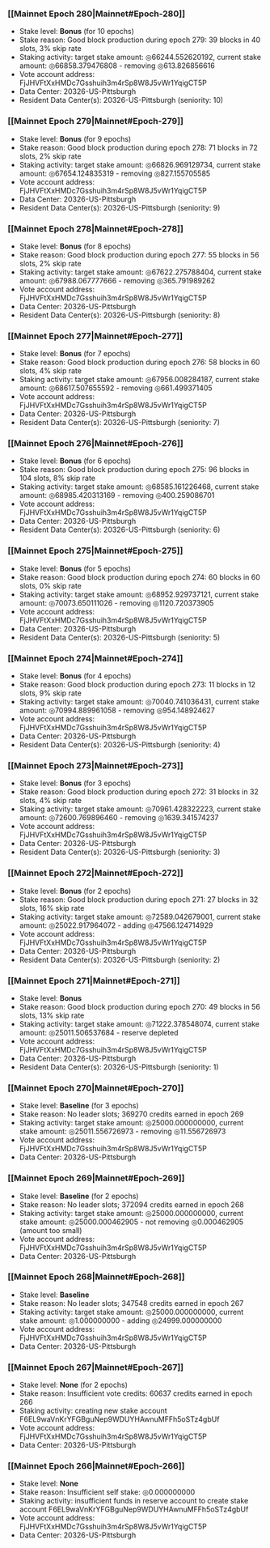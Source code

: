 ### [[Mainnet Epoch 280|Mainnet#Epoch-280]]
* Stake level: **Bonus** (for 10 epochs)
* Stake reason: Good block production during epoch 279: 39 blocks in 40 slots, 3% skip rate
* Staking activity: target stake amount: ◎66244.552620192, current stake amount: ◎66858.379476808 - removing ◎613.826856616
* Vote account address: FjJHVFtXxHMDc7Gsshuih3m4rSp8W8J5vWr1YqigCT5P
* Data Center: 20326-US-Pittsburgh
* Resident Data Center(s): 20326-US-Pittsburgh (seniority: 10)
### [[Mainnet Epoch 279|Mainnet#Epoch-279]]
* Stake level: **Bonus** (for 9 epochs)
* Stake reason: Good block production during epoch 278: 71 blocks in 72 slots, 2% skip rate
* Staking activity: target stake amount: ◎66826.969129734, current stake amount: ◎67654.124835319 - removing ◎827.155705585
* Vote account address: FjJHVFtXxHMDc7Gsshuih3m4rSp8W8J5vWr1YqigCT5P
* Data Center: 20326-US-Pittsburgh
* Resident Data Center(s): 20326-US-Pittsburgh (seniority: 9)
### [[Mainnet Epoch 278|Mainnet#Epoch-278]]
* Stake level: **Bonus** (for 8 epochs)
* Stake reason: Good block production during epoch 277: 55 blocks in 56 slots, 2% skip rate
* Staking activity: target stake amount: ◎67622.275788404, current stake amount: ◎67988.067777666 - removing ◎365.791989262
* Vote account address: FjJHVFtXxHMDc7Gsshuih3m4rSp8W8J5vWr1YqigCT5P
* Data Center: 20326-US-Pittsburgh
* Resident Data Center(s): 20326-US-Pittsburgh (seniority: 8)
### [[Mainnet Epoch 277|Mainnet#Epoch-277]]
* Stake level: **Bonus** (for 7 epochs)
* Stake reason: Good block production during epoch 276: 58 blocks in 60 slots, 4% skip rate
* Staking activity: target stake amount: ◎67956.008284187, current stake amount: ◎68617.507655592 - removing ◎661.499371405
* Vote account address: FjJHVFtXxHMDc7Gsshuih3m4rSp8W8J5vWr1YqigCT5P
* Data Center: 20326-US-Pittsburgh
* Resident Data Center(s): 20326-US-Pittsburgh (seniority: 7)
### [[Mainnet Epoch 276|Mainnet#Epoch-276]]
* Stake level: **Bonus** (for 6 epochs)
* Stake reason: Good block production during epoch 275: 96 blocks in 104 slots, 8% skip rate
* Staking activity: target stake amount: ◎68585.161226468, current stake amount: ◎68985.420313169 - removing ◎400.259086701
* Vote account address: FjJHVFtXxHMDc7Gsshuih3m4rSp8W8J5vWr1YqigCT5P
* Data Center: 20326-US-Pittsburgh
* Resident Data Center(s): 20326-US-Pittsburgh (seniority: 6)
### [[Mainnet Epoch 275|Mainnet#Epoch-275]]
* Stake level: **Bonus** (for 5 epochs)
* Stake reason: Good block production during epoch 274: 60 blocks in 60 slots, 0% skip rate
* Staking activity: target stake amount: ◎68952.929737121, current stake amount: ◎70073.650111026 - removing ◎1120.720373905
* Vote account address: FjJHVFtXxHMDc7Gsshuih3m4rSp8W8J5vWr1YqigCT5P
* Data Center: 20326-US-Pittsburgh
* Resident Data Center(s): 20326-US-Pittsburgh (seniority: 5)
### [[Mainnet Epoch 274|Mainnet#Epoch-274]]
* Stake level: **Bonus** (for 4 epochs)
* Stake reason: Good block production during epoch 273: 11 blocks in 12 slots, 9% skip rate
* Staking activity: target stake amount: ◎70040.741036431, current stake amount: ◎70994.889961058 - removing ◎954.148924627
* Vote account address: FjJHVFtXxHMDc7Gsshuih3m4rSp8W8J5vWr1YqigCT5P
* Data Center: 20326-US-Pittsburgh
* Resident Data Center(s): 20326-US-Pittsburgh (seniority: 4)
### [[Mainnet Epoch 273|Mainnet#Epoch-273]]
* Stake level: **Bonus** (for 3 epochs)
* Stake reason: Good block production during epoch 272: 31 blocks in 32 slots, 4% skip rate
* Staking activity: target stake amount: ◎70961.428322223, current stake amount: ◎72600.769896460 - removing ◎1639.341574237
* Vote account address: FjJHVFtXxHMDc7Gsshuih3m4rSp8W8J5vWr1YqigCT5P
* Data Center: 20326-US-Pittsburgh
* Resident Data Center(s): 20326-US-Pittsburgh (seniority: 3)
### [[Mainnet Epoch 272|Mainnet#Epoch-272]]
* Stake level: **Bonus** (for 2 epochs)
* Stake reason: Good block production during epoch 271: 27 blocks in 32 slots, 16% skip rate
* Staking activity: target stake amount: ◎72589.042679001, current stake amount: ◎25022.917964072 - adding ◎47566.124714929
* Vote account address: FjJHVFtXxHMDc7Gsshuih3m4rSp8W8J5vWr1YqigCT5P
* Data Center: 20326-US-Pittsburgh
* Resident Data Center(s): 20326-US-Pittsburgh (seniority: 2)
### [[Mainnet Epoch 271|Mainnet#Epoch-271]]
* Stake level: **Bonus**
* Stake reason: Good block production during epoch 270: 49 blocks in 56 slots, 13% skip rate
* Staking activity: target stake amount: ◎71222.378548074, current stake amount: ◎25011.506537684 - reserve depleted
* Vote account address: FjJHVFtXxHMDc7Gsshuih3m4rSp8W8J5vWr1YqigCT5P
* Data Center: 20326-US-Pittsburgh
* Resident Data Center(s): 20326-US-Pittsburgh (seniority: 1)
### [[Mainnet Epoch 270|Mainnet#Epoch-270]]
* Stake level: **Baseline** (for 3 epochs)
* Stake reason: No leader slots; 369270 credits earned in epoch 269
* Staking activity: target stake amount: ◎25000.000000000, current stake amount: ◎25011.556726973 - removing ◎11.556726973
* Vote account address: FjJHVFtXxHMDc7Gsshuih3m4rSp8W8J5vWr1YqigCT5P
* Data Center: 20326-US-Pittsburgh
### [[Mainnet Epoch 269|Mainnet#Epoch-269]]
* Stake level: **Baseline** (for 2 epochs)
* Stake reason: No leader slots; 372094 credits earned in epoch 268
* Staking activity: target stake amount: ◎25000.000000000, current stake amount: ◎25000.000462905 - not removing ◎0.000462905 (amount too small)
* Vote account address: FjJHVFtXxHMDc7Gsshuih3m4rSp8W8J5vWr1YqigCT5P
* Data Center: 20326-US-Pittsburgh
### [[Mainnet Epoch 268|Mainnet#Epoch-268]]
* Stake level: **Baseline**
* Stake reason: No leader slots; 347548 credits earned in epoch 267
* Staking activity: target stake amount: ◎25000.000000000, current stake amount: ◎1.000000000 - adding ◎24999.000000000
* Vote account address: FjJHVFtXxHMDc7Gsshuih3m4rSp8W8J5vWr1YqigCT5P
* Data Center: 20326-US-Pittsburgh
### [[Mainnet Epoch 267|Mainnet#Epoch-267]]
* Stake level: **None** (for 2 epochs)
* Stake reason: Insufficient vote credits: 60637 credits earned in epoch 266
* Staking activity: creating new stake account F6EL9waVnKrYFGBguNep9WDUYHAwnuMFFh5oSTz4gbUf
* Vote account address: FjJHVFtXxHMDc7Gsshuih3m4rSp8W8J5vWr1YqigCT5P
* Data Center: 20326-US-Pittsburgh
### [[Mainnet Epoch 266|Mainnet#Epoch-266]]
* Stake level: **None**
* Stake reason: Insufficient self stake: ◎0.000000000
* Staking activity: insufficient funds in reserve account to create stake account F6EL9waVnKrYFGBguNep9WDUYHAwnuMFFh5oSTz4gbUf
* Vote account address: FjJHVFtXxHMDc7Gsshuih3m4rSp8W8J5vWr1YqigCT5P
* Data Center: 20326-US-Pittsburgh